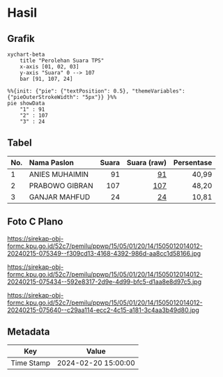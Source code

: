 # Hasil

## Grafik

```mermaid
xychart-beta
    title "Perolehan Suara TPS"
    x-axis [01, 02, 03]
    y-axis "Suara" 0 --> 107
    bar [91, 107, 24]
```

```mermaid
%%{init: {"pie": {"textPosition": 0.5}, "themeVariables": {"pieOuterStrokeWidth": "5px"}} }%%
pie showData
    "1" : 91
    "2" : 107
    "3" : 24
```

## Tabel

| No. | Nama Paslon    | Suara | Suara (raw) | Persentase |
|:--- |:-------------- | -----:| -----------:| ----------:|
| 1   | ANIES MUHAIMIN | 91    | [91][p-1]   | 40,99      |
| 2   | PRABOWO GIBRAN | 107   | [107][p-2]  | 48,20      |
| 3   | GANJAR MAHFUD  | 24    | [24][p-3]   | 10,81      |


[p-1]: https://github.com/gigit-pemilu/pemilu-2024-15-jambi/blob/main/pilpres/hitung-suara/sub/15-jambi/sub/05--muaro-jambi/sub/01-jambi-luar-kota/sub/2014-simpang-sungai-duren/sub/012-tps/sub/paslon-1.txt
[p-2]: https://github.com/gigit-pemilu/pemilu-2024-15-jambi/blob/main/pilpres/hitung-suara/sub/15-jambi/sub/05--muaro-jambi/sub/01-jambi-luar-kota/sub/2014-simpang-sungai-duren/sub/012-tps/sub/paslon-2.txt
[p-3]: https://github.com/gigit-pemilu/pemilu-2024-15-jambi/blob/main/pilpres/hitung-suara/sub/15-jambi/sub/05--muaro-jambi/sub/01-jambi-luar-kota/sub/2014-simpang-sungai-duren/sub/012-tps/sub/paslon-3.txt

## Foto C Plano

https://sirekap-obj-formc.kpu.go.id/52c7/pemilu/ppwp/15/05/01/20/14/1505012014012-20240215-075349--f309cd13-4168-4392-986d-aa8cc1d58166.jpg

https://sirekap-obj-formc.kpu.go.id/52c7/pemilu/ppwp/15/05/01/20/14/1505012014012-20240215-075434--592e8317-2d9e-4d99-bfc5-d1aa8e8d97c5.jpg

https://sirekap-obj-formc.kpu.go.id/52c7/pemilu/ppwp/15/05/01/20/14/1505012014012-20240215-075640--c29aa114-ecc2-4c15-a181-3c4aa3b49d80.jpg


## Metadata

| Key        | Value               |
| ---------- | ------------------- |
| Time Stamp | 2024-02-20 15:00:00 |



